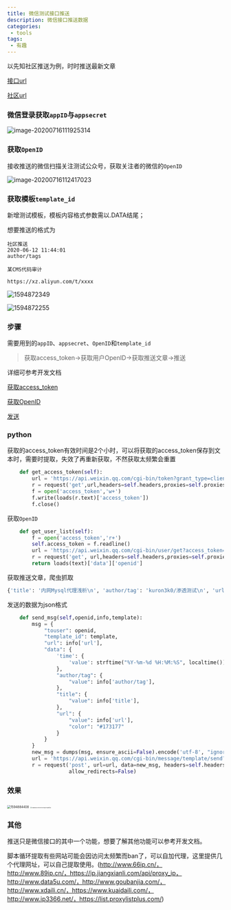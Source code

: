 ```yaml
---
title: 微信测试接口推送
description: 微信接口推送数据
categories:
 - tools
tags: 
 - 有趣
---
```


以先知社区推送为例，时时推送最新文章

[接口url](https://mp.weixin.qq.com/debug/cgi-bin/sandbox?t=sandbox/login)

[社区url](https://xz.aliyun.com/)

### 微信登录获取`appID`与`appsecret`

![image-20200716111925314](https://yui77111.github.io/assets/images/article/wechatpush/image-20200716111925314.png)

### 获取`OpenID`

接收推送的微信扫描关注测试公众号，获取关注者的微信的`OpenID`

![image-20200716112417023](https://yui77111.github.io/assets/images/article/wechatpush/image-20200716112417023.png)

### 获取模板`template_id`

新增测试模板，模板内容格式参数需以.DATA结尾；

想要推送的格式为

```
社区推送
2020-06-12 11:44:01
author/tags

某CMS代码审计

https://xz.aliyun.com/t/xxxx
```

![1594872349](https://yui77111.github.io/assets/images/article/wechatpush/1594872349.jpg)

![1594872255](https://yui77111.github.io/assets/images/article/wechatpush/1594872255.jpg)

### 步骤

需要用到的`appID`、`appsecret`、`OpenID`和`template_id`

> 获取access_token->获取用户OpenID->获取推送文章->推送



详细可参考开发文档

[获取access_token](https://developers.weixin.qq.com/doc/offiaccount/Basic_Information/Get_access_token.html)

[获取OpenID](https://developers.weixin.qq.com/doc/offiaccount/User_Management/Getting_a_User_List.html)

[发送](https://developers.weixin.qq.com/doc/offiaccount/Message_Management/Template_Message_Interface.html)

### python

获取的access_token有效时间是2个小时，可以将获取的access_token保存到文本时，需要时提取，失效了再重新获取，不然获取太频繁会重置

```python
    def get_access_token(self):
        url = 'https://api.weixin.qq.com/cgi-bin/token?grant_type=client_credential&appid={}&secret={}'.format(self.appid,self.appsecret)
        r = request('get',url,headers=self.headers,proxies=self.proxies,verify=False,allow_redirects=False)
        f = open('access_token','w+')
        f.write(loads(r.text)['access_token'])
        f.close()
```

获取`OpenID`

```python
    def get_user_list(self):
        f = open('access_token','r+')
        self.access_token = f.readline()
        url = 'https://api.weixin.qq.com/cgi-bin/user/get?access_token={}&next_openid='.format(self.access_token)
        r = request('get', url,headers=self.headers,proxies=self.proxies,verify=False,allow_redirects=False)
        return loads(text)['data']['openid']
```

获取推送文章，爬虫抓取

```python
{'title': '内网Mysql代理浅析\n', 'author/tag': 'kuron3k0/渗透测试\n', 'url': 'https://xz.aliyun.com//t/7993'}
```

发送的数据为json格式

```python
    def send_msg(self,openid,info,template):
        msg = {
            "touser": openid,
            "template_id": template,
            "url": info['url'],
            "data": {
                'time': {
                    'value': strftime("%Y-%m-%d %H:%M:%S", localtime())
                },
                "author/tag": {
                    "value": info['author/tag'],
                },
                "title": {
                    "value": info['title'],
                },
                "url": {
                    "value": info['url'],
                    "color": "#173177"
                }
            }
        }
        new_msg = dumps(msg, ensure_ascii=False).encode('utf-8', "ignore")
        url = 'https://api.weixin.qq.com/cgi-bin/message/template/send?access_token=' + self.access_token
        r = request('post', url=url, data=new_msg, headers=self.headers, proxies=self.proxies, verify=False,
                    allow_redirects=False)
```

### 效果

<img src="https://yui77111.github.io/assets/images/article/wechatpush/1594884408.jpg" alt="1594884408" style="zoom:50%;" />

<img src="https://yui77111.github.io/assets/images/article/wechatpush/118b9d1c372e5711071e68711da5f3b.jpg" alt="118b9d1c372e5711071e68711da5f3b" style="zoom:19%;" />

### 其他

推送只是微信接口的其中一个功能，想要了解其他功能可以参考开发文档。

脚本循环提取有些网站可能会因访问太频繁而ban了，可以自加代理，这里提供几个代理网址，可以自己提取使用。(http://www.66ip.cn/，http://www.89ip.cn/，https://ip.jiangxianli.com/api/proxy_ip，http://www.data5u.com/，http://www.goubanjia.com/，http://www.xdaili.cn/，https://www.kuaidaili.com/，http://www.ip3366.net/，https://list.proxylistplus.com/)